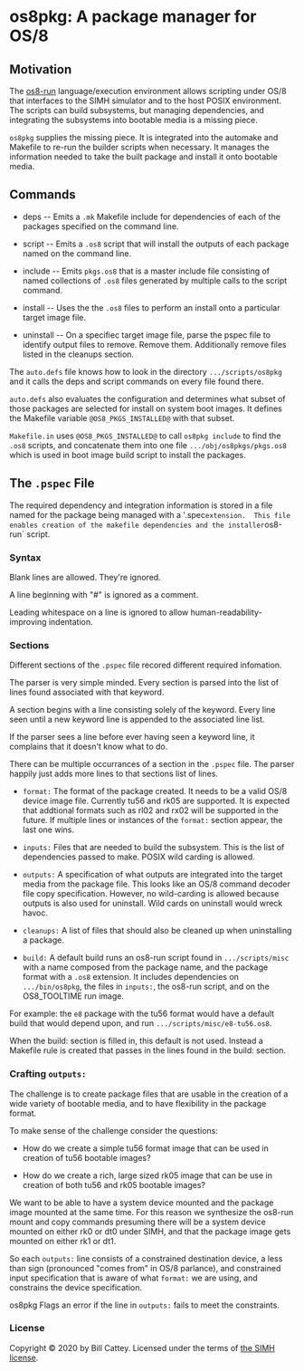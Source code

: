 # os8pkg: A package manager for OS/8

## Motivation

The [os8-run][os8run] language/execution environment allows scripting
under OS/8 that interfaces to the SIMH simulator and to the host POSIX
environment.  The scripts can build subsystems, but managing dependencies,
and integrating the subsystems into bootable media is a missing piece.

`os8pkg` supplies the missing piece. It is integrated into the automake
and Makefile to re-run the builder scripts when necessary.  It manages
the information needed to take the built package and install it onto
bootable media.

## Commands

 * deps -- Emits a `.mk` Makefile include for dependencies of each of the
   packages specified on the command line.

 * script -- Emits a `.os8` script that will install the outputs of each
   package named on the command line.

 * include -- Emits `pkgs.os8` that is a master include file
   consisting of named collections of `.os8` files generated by
   multiple calls to the script command.

 * install -- Uses the the `.os8` files to perform an install onto a
   particular target image file.

 * uninstall -- On a specifiec target image file, parse the pspec file
   to identify output files to remove. Remove them.
   Additionally remove files listed in the cleanups section.
   

The `auto.defs` file knows how to look in the directory
`.../scripts/os8pkg` and it calls the deps and script commands on
every file found there.

`auto.defs` also evaluates the configuration and determines what
subset of those packages are selected for install on system boot
images.  It defines the Makefile variable `@OS8_PKGS_INSTALLED@` with
that subset.

`Makefile.in` uses `@OS8_PKGS_INSTALLED@` to call `os8pkg include` to
find the `.os8` scripts, and concatenate them into one file
`.../obj/os8pkgs/pkgs.os8` which is used in boot image build script to
install the packages.


## The `.pspec` File

The required dependency and integration information is stored in a file named
for the package being managed with a '.spec` extension.  This file enables creation
of the makefile dependencies and the installer `os8-run` script.

### Syntax

Blank lines are allowed. They're ignored.

A line beginning with \"#\" is ignored as a comment.

Leading whitespace on a line is ignored to allow human-readability-improving
indentation.

### Sections

Different sections of the `.pspec` file recored different required infomation.

The parser is very simple minded.  Every section is parsed into the list of
lines found associated with that keyword.

A section begins with a line consisting solely of the keyword.  Every line seen
until a new keyword line is appended to the associated line list.

If the parser sees a line before ever having seen a keyword line, it complains
that it doesn't know what to do.

There can be multiple occurrances of a section in the `.pspec` file.  The parser
happily just adds more lines to that sections list of lines.

 * `format:` The format of the package created. It needs to be a valid OS/8 device
 image file.  Currently tu56 and rk05 are supported.  It is expected that addtional
 formats such as rl02 and rx02 will be supported in the future.  If multiple lines
 or instances of the `format:` section appear, the last one wins.

 * `inputs:` Files that are needed to build the subsystem. This is the list of
 dependencies passed to make.  POSIX wild carding is allowed.

 * `outputs:` A specification of what outputs are integrated into the
 target media from the package file.  This looks like an OS/8 command
 decoder file copy specification. However, no wild-carding is allowed
 because outputs is also used for uninstall. Wild cards on uninstall would
 wreck havoc.

 * `cleanups:` A list of files that should also be cleaned up when uninstalling
 a package.

 * `build:` A default build runs an os8-run script found in `.../scripts/misc` with a
 name composed from the package name, and the package format with a `.os8` extension.
 It includes dependencies on `.../bin/os8pkg`, the files in `inputs:`, the os8-run
 script, and on the OS8_TOOLTIME run image.
 
 For example: the `e8` package with the tu56 format would have a default build that
 would depend upon, and run `.../scripts/misc/e8-tu56.os8`.

 When the build: section is filled in, this default is not used. Instead a Makefile
 rule is created that passes in the lines found in the build: section.

### Crafting `outputs:`

The challenge is to create package files that are usable in the
creation of a wide variety of bootable media, and to have flexibility
in the package format.

To make sense of the challenge consider the questions:

 * How do we create a simple tu56 format image that can be used in
   creation of tu56 bootable images?

 * How do we create a rich, large sized rk05 image that can be use in
   creation of both tu56 and rk05 bootable images?

We want to be able to have a system device mounted and the package
image mounted at the same time.  For this reason we synthesize the
os8-run mount and copy commands presuming there will be a system
device mounted on either rk0 or dt0 under SIMH, and that the package
image gets mounted on either rk1 or dt1.

So each `outputs:` line consists of a constrained destination device, a
less than sign (pronounced "comes from" in OS/8 parlance), and
constrained input specification that is aware of what `format:` we are
using, and constrains the device specification.

os8pkg Flags an error if the line in `outputs:` fails to meet the constraints.

[os8run]:  https://tangentsoft.com/pidp8i/doc/trunk/os8-run.md

### <a id="license"></a>License

Copyright © 2020 by Bill Cattey. Licensed under the terms of [the SIMH license][sl].

[sl]: https://tangentsoft.com/pidp8i/doc/trunk/SIMH-LICENSE.md
